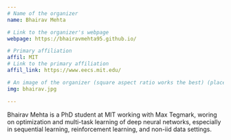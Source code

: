 ```yaml
---
# Name of the organizer
name: Bhairav Mehta

# Link to the organizer's webpage
webpage: https://bhairavmehta95.github.io/

# Primary affiliation
affil: MIT
# Link to the primary affiliation
affil_link: https://www.eecs.mit.edu/

# An image of the organizer (square aspect ratio works the best) (place in the `assets/img/organizers` directory)
img: bhairav.jpg

---
```


Bhairav Mehta is a PhD student at MIT working with Max Tegmark, woring on optimization and multi-task learning of deep neural networks, especially in sequential learning, reinforcement learning, and non-iid data settings.
